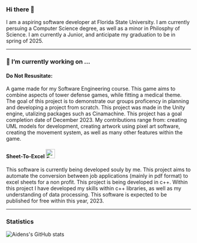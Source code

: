 ### Hi there 👋

I am a aspiring software developer at Florida State University. I am currently persuing a Computer Science degree, as well as a minor in Philosphy of Science. I am currently a Junior, and anticipate my graduation to be in spring of 2025. 
****

### 🔭 I’m currently working on ...

#### Do Not Resusitate: 
A game made for my Software Engineering course. This game aims to combine aspects of tower defense games, while fitting a medical theme. The goal of this project is to demonstrate our groups proficency in planning and developing a project from scratch. This project was made in the Unity engine, utalizing packages such as Cinamachine. This project has a goal completion date of December 2023. My contributions range from: creating UML models for development, creating artwork using pixel art software, creating the movement system, as well as many other features within the game. 

#### Sheet-To-Excel <img src="https://upload.wikimedia.org/wikipedia/commons/3/34/Microsoft_Office_Excel_%282019%E2%80%93present%29.svg" width="25" height="25" alt="Excel Logo">


This software is currently being developed souly by me. This project aims to automate the conversion between job applications (mainly in pdf format) to excel sheets for a non profit. This project is being developed in c++. Within this project I have developed my skills within c++ libraries, as well as my understanding of data processing. This software is expected to be published for free within this year, 2023.

****

### Statistics 

![Aidens's GitHub stats](https://github-readme-stats.vercel.app/api?username=awa03&show_icons=true&theme=transparent)

<!--
**awa03/awa03** is a ✨ _special_ ✨ repository because its `README.md` (this file) appears on your GitHub profile.

Here are some ideas to get you started:

- 🔭 I’m currently working on ...
- 🌱 I’m currently learning ...
- 👯 I’m looking to collaborate on ...
- 🤔 I’m looking for help with ...
- 💬 Ask me about ...
- 📫 How to reach me: ...
- 😄 Pronouns: ...
- ⚡ Fun fact: ...
-->
